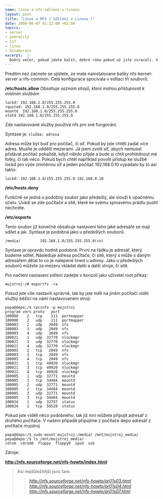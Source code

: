 ```yaml
--- 
name: linux-a-nfs-sdileni-v-linuxu
layout: post
title: "Linux a NFS ( Sdílení v Linuxu )"
date: 2008-06-07 01:22:00 +02:00
topics: 
- server
- pokročilý
- Síť
- linux
- kolaborace
excerpt:  |-
  Dobrý večer, pokud jdete kalit, dobré ráno pokud už jste zvraceli. V tomto postu popíšu jakže se dá v linuxu nasdílet adresář. Překvapilo mě jak je to jednoduché, takže jsem možná vynechal některé drobnosti, které nejsou až tak důležité, ale funguje to no:)
---
```


Predtim nez zacnete se ujistete, ze mate nainstalovane baliky nfs-kernel-server a nfs-common. Celá konfigurace spocivala v editaci tří souborů:

**/etc/hosts.allow** *Obsahuje seznam strojů, které mohou přistupovat k místním službám*

    lockd: 192.168.1.0/255.255.255.0
    rquotad: 192.168.1.0/255.255.255.0
    mountd  192.168.1.0/255.255.255.0
    statd 192.168.1.0/255.255.255.0

Zde nastavované služby používá nfs pro své fungování.

Syntaxe je: `služba: adresa`

Adresa může být buď pro počítač, či síť. Pokud by jste chtěli zadat více adres. Musíte je oddělit mezerami. Já jsem zvolil síť, abych nemusel přidávat počítač pokaždé, když někdo přijde a bude si chtít prohlédnout mé fotky, či tak něco. Pokud bych chtěl například povolit přístup ke službě lockd pro výše zmíněnou síť a jeden počítač 192.168.0.10 vypadalo by to asi takto:

    lockd: 192.168.1.0/255.255.255.0 192.168.0.10

**/etc/hosts.deny**

Funkčně se jedná o podobný soubor jako předešlý, ale slouží k opačnému účelu. Uvádí se zde počítače a sítě, které ke svému spinavému prádlu pustit nechcete.</blockquote>

**/etc/exports**

Tento soubor již konečně obsahuje nastavení toho jaké adresáře se mají sdílet a jak. Syntaxe je podobná jako u předešlých souborů.

    /media/         192.168.1.0/255.255.255.0(ro)

Syntaxe je opravdu hodně podobná. První na řádku je adresář, který budeme sdílet. Následuje adresa počítače, či sítě, který s může s daným adresářem dělat to co je nalepené hned u adresy. Jako u předešlých souborů můžete za mezeru vkládat další a další stroje, či sítě.

Pro načtení nastavení sdílení zadejte v konzoli jako uživatel root příkaz:

    mujstroj:/# exportfs -ra
    
Pokud jste vše nastavili správně, tak by jste měli na jiném počítači vidět služby běžící na vámi nastavovaném stroji:

    pepa@depo:/$ rpcinfo -p mujstroj
    program vers proto   port
    100000    2   tcp    111  portmapper
    100000    2   udp    111  portmapper
    100003    2   udp   2049  nfs
    100003    3   udp   2049  nfs
    100003    4   udp   2049  nfs
    100021    1   udp  32770  nlockmgr
    100021    3   udp  32770  nlockmgr
    100021    4   udp  32770  nlockmgr
    100003    2   tcp   2049  nfs
    100003    3   tcp   2049  nfs
    100003    4   tcp   2049  nfs
    100021    1   tcp  40920  nlockmgr
    100021    3   tcp  40920  nlockmgr
    100021    4   tcp  40920  nlockmgr
    100005    1   udp  32771  mountd
    100005    1   tcp  34484  mountd
    100005    2   udp  32771  mountd
    100005    2   tcp  34484  mountd
    100005    3   udp  32771  mountd
    100005    3   tcp  34484  mountd
    100024    1   udp  32797  status
    100024    1   tcp  58528  status

Pokud jste viděli něco podobného, tak již niní můžete připojit adresář z druhého počítače. V našem případě připojíme z počítače depo adresář z počítače mujstroj

    pepa@depo:/$ sudo mount mujstroj:/media/ /mnt/mujstroj_media/
    pepa@depo:/$ ls /mnt/mujstroj_media/
    cdrom  cdrom0  floppy  floppy0  ipod  usb

Zdroje:

<a title="Linux NFS-HOWTO" href="http://nfs.sourceforge.net/nfs-howto/index.html"><strong>http://nfs.sourceforge.net/nfs-howto/index.html</strong></a>
<blockquote>Asi nejdůležitější jsou tam:
<blockquote><a title="3. Setting Up an NFS Server" href="http://nfs.sourceforge.net/nfs-howto/ar01s03.html"><em>http://nfs.sourceforge.net/nfs-howto/ar01s03.html</em></a>
<a title="4. Setting up an NFS Client" href="http://nfs.sourceforge.net/nfs-howto/ar01s04.html"><em>http://nfs.sourceforge.net/nfs-howto/ar01s04.html</em></a>
<a title="7. Troubleshooting" href="http://nfs.sourceforge.net/nfs-howto/ar01s07.html"><em>http://nfs.sourceforge.net/nfs-howto/ar01s07.html</em></a></blockquote>
</blockquote>
